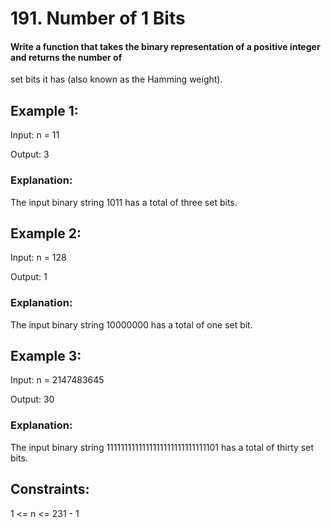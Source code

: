 # 191. Number of 1 Bits

#### Write a function that takes the binary representation of a positive integer and returns the number of 
set bits it has (also known as the Hamming weight).

 

## Example 1:

Input: n = 11

Output: 3

### Explanation:

The input binary string 1011 has a total of three set bits.

## Example 2:

Input: n = 128

Output: 1

### Explanation:

The input binary string 10000000 has a total of one set bit.

## Example 3:

Input: n = 2147483645

Output: 30

### Explanation:

The input binary string 1111111111111111111111111111101 has a total of thirty set bits.

 

## Constraints:

1 <= n <= 231 - 1

